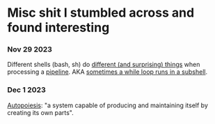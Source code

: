 # Misc shit I stumbled across and found interesting

### Nov 29 2023

Different shells (bash, sh) do [different (and surprising) things](http://mywiki.wooledge.org/BashFAQ/024) when processing a [pipeline](https://www.gnu.org/software/bash/manual/html_node/Pipelines.html). AKA [sometimes a while loop runs in a subshell](https://stackoverflow.com/questions/16854280/a-variable-modified-inside-a-while-loop-is-not-remembered).

### Dec 1 2023

[Autopoiesis](https://en.wikipedia.org/wiki/Autopoiesis): "a system capable of producing and maintaining itself by creating its own parts".
